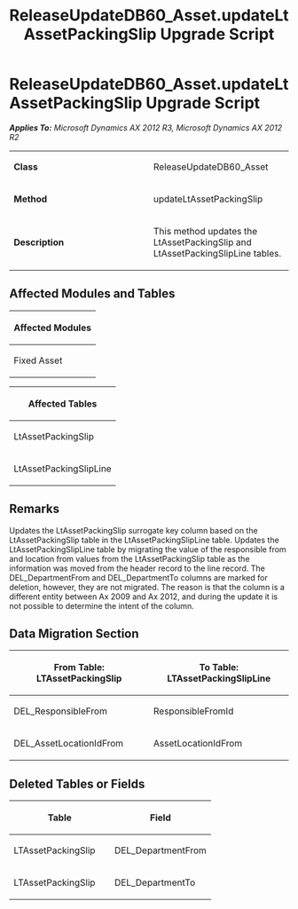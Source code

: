 ﻿---
title: ReleaseUpdateDB60_Asset.updateLtAssetPackingSlip Upgrade Script
TOCTitle: ReleaseUpdateDB60_Asset.updateLtAssetPackingSlip Upgrade Script
ms:assetid: 208cfb62-0903-e30d-85bc-bb4be70cbab5
ms:mtpsurl: https://msdn.microsoft.com/en-us/library/JJ684895(v=AX.60)
ms:contentKeyID: 49707097
ms.date: 05/18/2015
mtps_version: v=AX.60
---

# ReleaseUpdateDB60\_Asset.updateLtAssetPackingSlip Upgrade Script 


_**Applies To:** Microsoft Dynamics AX 2012 R3, Microsoft Dynamics AX 2012 R2_

<table>
<colgroup>
<col style="width: 50%" />
<col style="width: 50%" />
</colgroup>
<tbody>
<tr class="odd">
<td><p><strong>Class</strong></p></td>
<td><p>ReleaseUpdateDB60_Asset</p></td>
</tr>
<tr class="even">
<td><p><strong>Method</strong></p></td>
<td><p>updateLtAssetPackingSlip</p></td>
</tr>
<tr class="odd">
<td><p><strong>Description</strong></p></td>
<td><p>This method updates the LtAssetPackingSlip and LtAssetPackingSlipLine tables.</p></td>
</tr>
</tbody>
</table>


## Affected Modules and Tables

<table>
<colgroup>
<col style="width: 100%" />
</colgroup>
<thead>
<tr class="header">
<th><p>Affected Modules</p></th>
</tr>
</thead>
<tbody>
<tr class="odd">
<td><p>Fixed Asset</p></td>
</tr>
</tbody>
</table>


<table>
<colgroup>
<col style="width: 100%" />
</colgroup>
<thead>
<tr class="header">
<th><p>Affected Tables</p></th>
</tr>
</thead>
<tbody>
<tr class="odd">
<td><p>LtAssetPackingSlip</p></td>
</tr>
<tr class="even">
<td><p>LtAssetPackingSlipLine</p></td>
</tr>
</tbody>
</table>


## Remarks

Updates the LtAssetPackingSlip surrogate key column based on the LtAssetPackingSlip table in the LtAssetPackingSlipLine table. Updates the LtAssetPackingSlipLine table by migrating the value of the responsible from and location from values from the LtAssetPackingSlip table as the information was moved from the header record to the line record. The DEL\_DepartmentFrom and DEL\_DepartmentTo columns are marked for deletion, however, they are not migrated. The reason is that the column is a different entity between Ax 2009 and Ax 2012, and during the update it is not possible to determine the intent of the column.

## Data Migration Section

<table>
<colgroup>
<col style="width: 50%" />
<col style="width: 50%" />
</colgroup>
<thead>
<tr class="header">
<th><p>From Table: LTAssetPackingSlip</p></th>
<th><p>To Table: LTAssetPackingSlipLine</p></th>
</tr>
</thead>
<tbody>
<tr class="odd">
<td><p>DEL_ResponsibleFrom</p></td>
<td><p>ResponsibleFromId</p></td>
</tr>
<tr class="even">
<td><p>DEL_AssetLocationIdFrom</p></td>
<td><p>AssetLocationIdFrom</p></td>
</tr>
</tbody>
</table>


## Deleted Tables or Fields

<table>
<colgroup>
<col style="width: 50%" />
<col style="width: 50%" />
</colgroup>
<thead>
<tr class="header">
<th><p>Table</p></th>
<th><p>Field</p></th>
</tr>
</thead>
<tbody>
<tr class="odd">
<td><p>LTAssetPackingSlip</p></td>
<td><p>DEL_DepartmentFrom</p></td>
</tr>
<tr class="even">
<td><p>LTAssetPackingSlip</p></td>
<td><p>DEL_DepartmentTo</p></td>
</tr>
</tbody>
</table>

  


